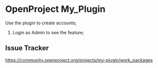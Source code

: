 # OpenProject My_Plugin 

Use the plugin to create accounts;
1. Login as Admin to see the feature;


## Issue Tracker

https://community.openproject.org/projects/my-plugin/work_packages
